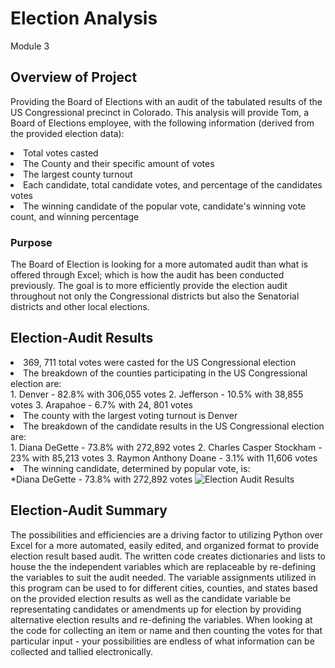 # Election Analysis
Module 3

## Overview of Project

Providing the Board of Elections with an audit of the tabulated results of the US Congressional precinct in Colorado. This analysis will provide Tom, a Board of Elections employee, with the following information (derived from the provided election data):
<li>Total votes casted</li>
<li>The County and their specific amount of votes</li>
<li>The largest county turnout</li>
<li>Each candidate, total candidate votes, and percentage of the candidates votes</li>
<li>The winning candidate of the popular vote, candidate's winning vote count, and winning percentage</li>

### Purpose

The Board of Election is looking for a more automated audit than what is offered through Excel; which is how the audit has been conducted previously. The goal is to more efficiently provide the election audit throughout not only the Congressional districts but also the Senatorial districts and other local elections. 

## Election-Audit Results

<li>369, 711 total votes were casted for the US Congressional election</li>
<li>The breakdown of the counties participating in the US Congressional election are:</li>
	1. Denver - 82.8% with 306,055 votes
	2. Jefferson - 10.5% with 38,855 votes
	3. Arapahoe - 6.7% with 24, 801 votes
<li>The county with the largest voting turnout is Denver</li>
<li>The breakdown of the candidate results in the US Congressional election are:</li>
	1. Diana DeGette - 73.8% with 272,892 votes
	2. Charles Casper Stockham - 23% with 85,213 votes
	3. Raymon Anthony Doane - 3.1% with 11,606 votes
<li>The winning candidate, determined by popular vote, is:</li>
	*Diana DeGette - 73.8% with 272,892 votes</li>

<img src="Resources/election_audit_results" alt="Election Audit Results">

## Election-Audit Summary

The possibilities and efficiencies are a driving factor to utilizing Python over Excel for a more automated, easily edited, and organized format to provide election result based audit. The written code creates dictionaries and lists to house the the independent variables which are replaceable by re-defining the variables to suit the audit needed. The  variable assignments utilized in this program can be used to for different cities, counties, and states based on the provided election results as well as the candidate variable be representating candidates or amendments up for election by providing alternative election results and re-defining the variables. When looking at the code for collecting an item or name and then counting the votes for that particular input - your possibilities are endless of what information can be collected and tallied electronically.
 
